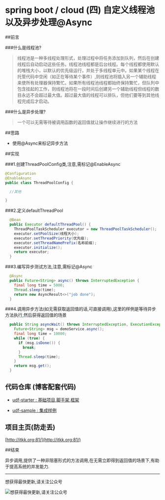 # spring boot / cloud (四) 自定义线程池以及异步处理@Async

##前言

###什么是线程池?

>线程池是一种多线程处理形式，处理过程中将任务添加到队列，然后在创建线程后自动启动这些任务。线程池线程都是后台线程。每个线程都使用默认的堆栈大小，以默认的优先级运行，并处于多线程单元中。如果某个线程在托管代码中空闲（如正在等待某个事件）,则线程池将插入另一个辅助线程来使所有处理器保持繁忙。如果所有线程池线程都始终保持繁忙，但队列中包含挂起的工作，则线程池将在一段时间后创建另一个辅助线程但线程的数目永远不会超过最大值。超过最大值的线程可以排队，但他们要等到其他线程完成后才启动。

###什么是异步处理?

>一个可以无需等待被调用函数的返回值就让操作继续进行的方法

##思路

- 使用@Async来标记异步方法

##实现

###1.创建ThreadPoolConfig类,注意,需标记@EnableAsync


``` java
@Configuration
@EnableAsync
public class ThreadPoolConfig {

  //其他

}
```

###2.定义defaultThreadPool

``` java
  @Bean
  public Executor defaultThreadPool() {
    ThreadPoolTaskScheduler executor = new ThreadPoolTaskScheduler();
    executor.setPoolSize(线程大小);
    executor.setThreadPriority(优先级);
    executor.setThreadNamePrefix(名称前缀);
    executor.initialize();
    return executor;
  }
```


###3.编写异步测试方法,注意,需标记@Async

``` java
  @Async
  public Future<String> async() throws InterruptedException {
    final long time = 5000;
    Thread.sleep(time);
    return new AsyncResult<>("job done");
  }
```

###4.调用异步方法(如无需获取返回值的话,可直接调用),这里的样例是等待异步方法执行,然后获得返回值的场景

``` java
  public String asyncWait() throws InterruptedException, ExecutionException {
    Future<String> msg = demoService.async();
    final long time = 10000;
    while (true) {
      if (msg.isDone()) {
        break;
      }
      Thread.sleep(time);
    }
    return msg.get();
  }
```

## **代码仓库** (博客配套代码)

- [udf-starter : 基础项目,脚手架,框架](https://gitee.com/wangkang/udf)

- [udf-sample : 集成样例](https://gitee.com/wangkang/udf-sample)

## **项目主页**(防走丢)

[http://itkk.org:81/](http://itkk.org:81/)

##结束

异步调用,提供了一种非阻塞形式的方法调用,在无需立即得到返回值的场景下,有助于提高系统的并发能力.

---------

想获得最快更新,请关注公众号

![想获得最快更新,请关注公众号](https://mmbiz.qlogo.cn/mmbiz_jpg/gjOvoY7GOt5a4dicfGbqze591YAEiaRONE0nOsiaur4nlsmKtUpRuONue28wJ9JfOXfBl99OoVmYncohMnEY4LMdg/0?wx_fmt=jpeg "想获得最快更新,请关注公众号") 

